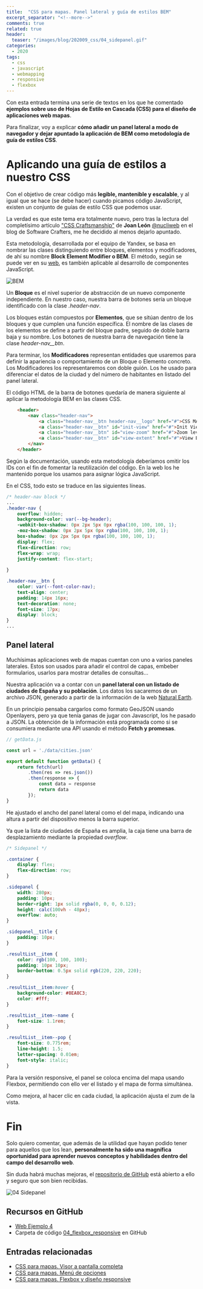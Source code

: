 ```yaml
---
title:  "CSS para mapas. Panel lateral y guía de estilos BEM"
excerpt_separator: "<!--more-->"
comments: true
related: true
header:
  teaser: "/images/blog/202009_css/04_sidepanel.gif" 
categories: 
  - 2020
tags:
  - css
  - javascript
  - webmapping
  - responsive
  - flexbox
---
```

Con esta entrada termina una serie de textos en los que he comentado **ejemplos sobre uso de Hojas de Estilo en Cascada (CSS) para el diseño de aplicaciones web mapas**.


Para finalizar, voy a explicar **cómo añadir un panel lateral a modo de navegador y dejar apuntado la aplicación de BEM como metodología de guía de estilos CSS**.

# Aplicando una guía de estilos a nuestro CSS

Con el objetivo de crear código más **legible, mantenible y escalable**, y al igual que se hace (se debe hacer) cuando picamos código JavaScript, existen un conjunto de guías de estilo CSS que podemos usar.

La verdad es que este tema era totalmente nuevo, pero tras la lectura del completísimo artículo ["CSS Craftsmanship"](https://softwarecrafters.io/css/css-craftsmanship) de **Joan León** [@nucliweb](https://twitter.com/nucliweb) en el blog de Software Crafters, me he decidido al menos dejarlo apuntado.

Esta metodología, desarrollada por el equipo de Yandex, se basa en nombrar las clases distinguiendo entre bloques, elementos y modificadores, de ahí su nombre **Block Element Modifier o BEM**. El método, según se puede ver en su [web](https://en.bem.info/), es también aplicable al desarrollo de componentes JavaScript.

![BEM](/images/blog/202009_css/04_bem_page.png)

Un **Bloque** es el nivel superior de abstracción de un nuevo componente independiente. En nuestro caso, nuestra barra de botones sería un bloque identificado con la clase *.header-nav*. 

Los bloques están compuestos por **Elementos**, que se sitúan dentro de los bloques y que cumplen una función específica. El nombre de las clases de los elementos se define a partir del bloque padre, seguido de doble barra baja y su nombre. Los botones de nuestra barra de navegación tiene la clase *header-nav__btn*. 

Para terminar, los **Modificadores** representan entidades que usaremos para definir la apariencia o comportamiento de un Bloque o Elemento concreto. Los Modificadores los representaremos con doble guión. Los he usado para diferenciar el datos de la ciudad y del número de habitantes en listado del panel lateral. 

El código HTML de la barra de botones quedaría de manera siguiente al aplicar la metodología BEM en las clases CSS.

```html
    <header>
        <nav class="header-nav">
            <a class="header-nav__btn header-nav__logo" href="#">CSS MAP</a>
            <a class="header-nav__btn" id="init-view" href="#">Init View</a>
            <a class="header-nav__btn" id="view-zoom" href="#">Zoom level</a>
            <a class="header-nav__btn" id="view-extent" href="#">View Extent</a>
        </nav>
    </header>
```

Según la documentación, usando esta metodología deberíamos omitir los IDs con el fin de fomentar la reutilización del código. En la web los he mantenido porque los usamos para asignar lógica JavaScript.

En el CSS, todo esto se traduce en las siguientes líneas.

```css
/* header-nav block */
...
.header-nav {
    overflow: hidden;
    background-color: var(--bg-header);
    -webkit-box-shadow: 0px 2px 5px 0px rgba(100, 100, 100, 1);
    -moz-box-shadow: 0px 2px 5px 0px rgba(100, 100, 100, 1);
    box-shadow: 0px 2px 5px 0px rgba(100, 100, 100, 1);
    display: flex;
    flex-direction: row;
    flex-wrap: wrap;
    justify-content: flex-start;
    
}

.header-nav__btn {
    color: var(--font-color-nav);
    text-align: center;
    padding: 14px 16px;
    text-decoration: none;
    font-size: 17px;
    display: block;
}
...

```
## Panel lateral

Muchísimas aplicaciones web de mapas cuentan con uno a varios paneles laterales. Estos son usados para añadir el control de capas, embeber formularios, usarlos para mostrar detalles de consultas... 

Nuestra aplicación va a contar con un **panel lateral con un listado de ciudades de España y su población**. Los datos los sacaremos de un archivo JSON, generado a partir de la información de la web [Natural Earth](http://www.naturalearthdata.com/). 

En un principio pensaba cargarlos como formato GeoJSON usando Openlayers, pero ya que tenía ganas de jugar con Javascript, los he pasado a JSON.  La obtención de la información está programada como si se consumiera mediante una API usando el método **Fetch y promesas**.

```javascript
// getData.js

const url = './data/cities.json'

export default function getData() {
    return fetch(url)
        .then(res => res.json())
        .then(response => {
            const data = response
            return data
        });
}
```

He ajustado el ancho del panel lateral como el del mapa, indicando una altura a partir del dispositivo menos la barra superior. 

Ya que la lista de ciudades de España es amplia, la caja tiene una barra de desplazamiento mediante la propiedad *overflow*.

```css
/* Sidepanel */

.container {
    display: flex;
    flex-direction: row;
}

.sidepanel {
    width: 280px;
    padding: 10px;
    border-right: 1px solid rgba(0, 0, 0, 0.12);
    height: calc(100vh - 48px);
    overflow: auto;
}

.sidepanel__title {
    padding: 10px;
}

.resultList__item {
    color: rgb(100, 100, 100);
    padding: 10px 10px;
    border-bottom: 0.5px solid rgb(220, 220, 220);
}

.resultList__item:hover {
    background-color: #8EA8C3;
    color: #fff;
}

.resultList__item--name {
    font-size: 1.1rem;
}

.resultList__item--pop {
    font-size: 0.775rem;
    line-height: 1.5;
    letter-spacing: 0.01em; 
    font-style: italic;
}
```

Para la versión responsive, el panel se coloca encima del mapa usando Flexbox, permitiendo con ello ver el listado y el mapa de forma simultánea.

Como mejora, al hacer clic en cada ciudad, la aplicación ajusta el zum de la vista.

# Fin

Solo quiero comentar, que además de la utilidad que hayan podido tener para aquellos que los lean, **personalmente ha sido una magnífica oportunidad para aprender nuevos conceptos y habilidades dentro del campo del desarrollo web**.

Sin duda habrá muchas mejoras, el [repositorio de GitHub](https://github.com/sigdeletras/css-map/) está abierto a ello y seguro que son bien recibidas.

![04 Sidepanel](/images/blog/202009_css/04_responsive.gif)

## Recursos en GitHub

- [Web Ejemplo 4](http://www.sigdeletras.com/css-map/04_sidepanel/index.html)
- Carpeta de código [04_flexbox_responsive](https://github.com/sigdeletras/css-map/tree/master/04_sidepanel) en GitHub


## Entradas relacionadas

- [CSS para mapas. Visor a pantalla completa](http://www.sigdeletras.com/2020/css-para-mapas-visor-a-pantalla-completa/)
- [CSS para mapas. Menú de opciones](http://www.sigdeletras.com/2020/css-para-mapas-menu-de-opciones/)
- [CSS para mapas. Flexbox y diseño responsive](http://www.sigdeletras.com/2020/css-para-mapas-flexbox-y-dise%C3%B1o-responsive/)
